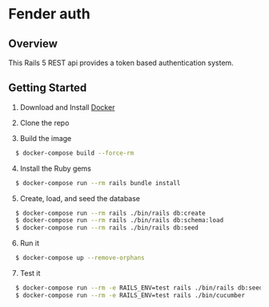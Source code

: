 # Fender auth

## Overview

This Rails 5 REST api provides a token based authentication system.

## Getting Started

1. Download and Install [Docker](https://www.docker.com)

2. Clone the repo

3. Build the image

```sh
  $ docker-compose build --force-rm
```

4. Install the Ruby gems

```sh
  $ docker-compose run --rm rails bundle install
```

5. Create, load, and seed the database

```sh
  $ docker-compose run --rm rails ./bin/rails db:create
  $ docker-compose run --rm rails ./bin/rails db:schema:load
  $ docker-compose run --rm rails ./bin/rails db:seed
```

6. Run it

```sh
  $ docker-compose up --remove-orphans
```

7. Test it

```sh
  $ docker-compose run --rm -e RAILS_ENV=test rails ./bin/rails db:seed
  $ docker-compose run --rm -e RAILS_ENV=test rails ./bin/cucumber
```
